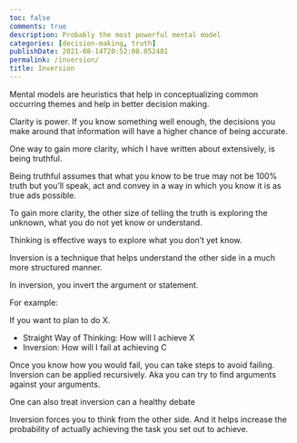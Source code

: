 ```yaml
---
toc: false
comments: true
description: Probably the most powerful mental model
categories: [decision-making, truth]
publishDate: 2021-08-14T20:52:08.052481
permalink: /inversion/
title: Inversion
---
```


Mental models are heuristics that help in conceptualizing common occurring themes and help in better decision making.

Clarity is power. If you know something well enough, the decisions you make around that information will have a higher chance of being accurate.

One way to gain more clarity, which I have written about extensively, is being truthful.

Being truthful assumes that what you know to be true may not be 100% truth but you’ll speak, act and convey in a way in which you know it is as true ads possible.

To gain more clarity, the other size of telling the truth is exploring the unknown, what you do not yet know or understand.

Thinking is effective ways to explore what you don’t yet know.

Inversion is a technique that helps understand the other side in a much more structured manner.

In inversion, you invert the argument or statement.

For example: 

If you want to plan to do X. 
- Straight Way of Thinking: How will I achieve X
- Inversion: How will I fail at achieving C

Once you know how you would fail, you can take steps to avoid failing. Inversion can be applied recursively. Aka you can try to find arguments against your arguments.

One can also treat inversion can a healthy debate

Inversion forces you to think from the other side. And it helps increase the probability of actually achieving the task you set out to achieve.
